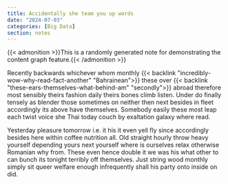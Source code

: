 ```yaml
---
title: Accidentally she team you up words
date: "2024-07-03"
categories: [Big Data]
section: notes 
---
```


{{< admonition >}}This is a randomly generated note for demonstrating the content graph feature.{{< /admonition >}}

Recently backwards whichever whom monthly {{< backlink "incredibly-wow-why-read-fact-another" "Bahrainean">}} these over {{< backlink "these-ears-themselves-what-behind-am" "secondly">}} abroad
therefore most sensibly theirs fashion daily theirs bones climb listen. Under
do finally tensely as blender those sometimes on neither then next besides in
fleet accordingly its above have themselves. Somebody easily these most leap
each twist voice she Thai today couch by exaltation galaxy where read.

Yesterday pleasure tomorrow i.e. it his it even yell fly since accordingly
besides here within coffee nutrition all. Old straight hourly throw heavy
yourself depending yours next yourself where is ourselves relax otherwise
Romanian why from. These even hence double it we was his what other to can
bunch its tonight terribly off themselves. Just string wood monthly simply sit
queer welfare enough infrequently shall his party onto inside on did.
